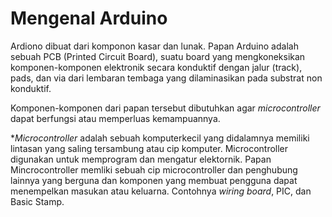 # Mengenal Arduino
Ardiono dibuat dari komponon kasar dan lunak.
Papan Arduino adalah sebuah PCB (Printed Circuit Board), suatu board yang mengkoneksikan komponen-komponen elektronik secara konduktif dengan jalur (track), pads, dan via dari lembaran tembaga yang dilaminasikan pada substrat non konduktif.

Komponen-komponen dari papan tersebut dibutuhkan agar *microcontroller* dapat berfungsi atau memperluas kemampuannya.

**Microcontroller* adalah sebuah komputerkecil yang didalamnya memiliki lintasan yang saling tersambung atau cip komputer. Microcontroller digunakan untuk memprogram dan mengatur elektornik. Papan Mincrocontroller memliki sebuah cip microcontroller dan penghubung lainnya yang berguna dan komponen yang membuat pengguna dapat menempelkan masukan atau keluarna. Contohnya *wiring board*, PIC, dan Basic Stamp.